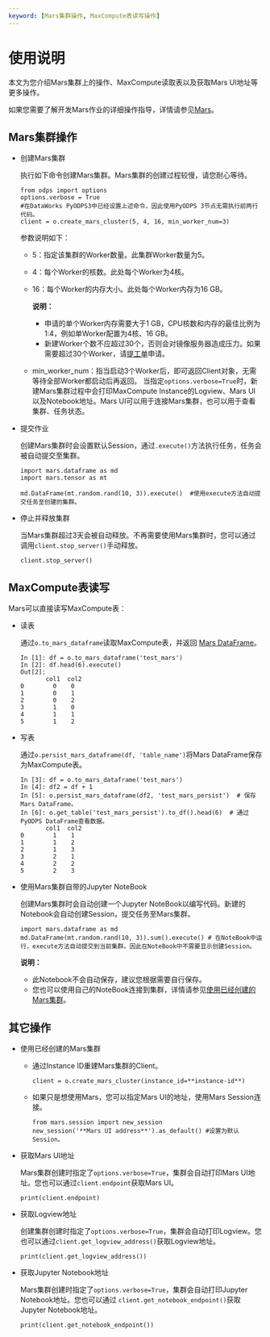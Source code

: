 ```yaml
---
keyword: [Mars集群操作, MaxCompute表读写操作]
---
```


# 使用说明

本文为您介绍Mars集群上的操作、MaxCompute读取表以及获取Mars UI地址等更多操作。

如果您需要了解开发Mars作业的详细操作指导，详情请参见[Mars](https://pyodps.readthedocs.io/zh_CN/latest/mars.html)。

## Mars集群操作

-   创建Mars集群

    执行如下命令创建Mars集群。Mars集群的创建过程较慢，请您耐心等待。

    ```
    from odps import options
    options.verbose = True  
    #在DataWorks PyODPS3中已经设置上述命令，因此使用PyODPS 3节点无需执行前两行代码。
    client = o.create_mars_cluster(5, 4, 16, min_worker_num=3)
    ```

    参数说明如下：

    -   5：指定该集群的Worker数量。此集群Worker数量为5。
    -   4：每个Worker的核数。此处每个Worker为4核。
    -   16：每个Worker的内存大小。此处每个Worker内存为16 GB。

        **说明：**

        -   申请的单个Worker内存需要大于1 GB，CPU核数和内存的最佳比例为1:4，例如单Worker配置为4核、16 GB。
        -   新建Worker个数不应超过30个，否则会对镜像服务器造成压力。如果需要超过30个Worker，请[提工单](https://selfservice.console.aliyun.com/ticket/createIndex)申请。
    -   min\_worker\_num：指当启动3个Worker后，即可返回Client对象，无需等待全部Worker都启动后再返回。
    当指定`options.verbose=True`时，新建Mars集群过程中会打印MaxCompute Instance的Logview、Mars UI以及Notebook地址。Mars UI可以用于连接Mars集群，也可以用于查看集群、任务状态。

-   提交作业

    创建Mars集群时会设置默认Session，通过`.execute()`方法执行任务，任务会被自动提交至集群。

    ```
    import mars.dataframe as md
    import mars.tensor as mt
    
    md.DataFrame(mt.random.rand(10, 3)).execute()  #使用execute方法自动提交任务至创建的集群。
    ```

-   停止并释放集群

    当Mars集群超过3天会被自动释放。不再需要使用Mars集群时，您可以通过调用`client.stop_server()`手动释放。

    ```
    client.stop_server()
    ```


## MaxCompute表读写

Mars可以直接读写MaxCompute表：

-   读表

    通过`o.to_mars_dataframe`读取MaxCompute表，并返回 [Mars DataFrame](https://yq.aliyun.com/go/articleRenderRedirect?url=https%3A%2F%2Fdocs.pymars.org%2Fzh_CN%2Flatest%2Fdataframe%2Findex.html)。

    ```
    In [1]: df = o.to_mars_dataframe('test_mars')
    In [2]: df.head(6).execute()
    Out[2]:
           col1  col2
    0        0    0
    1        0    1
    2        0    2
    3        1    0
    4        1    1
    5        1    2
    ```

-   写表

    通过`o.persist_mars_dataframe(df, 'table_name')`将Mars DataFrame保存为MaxCompute表。

    ```
    In [3]: df = o.to_mars_dataframe('test_mars')
    In [4]: df2 = df + 1
    In [5]: o.persist_mars_dataframe(df2, 'test_mars_persist')  # 保存Mars DataFrame。
    In [6]: o.get_table('test_mars_persist').to_df().head(6)  # 通过PyODPS DataFrame查看数据。
           col1  col2
    0        1    1
    1        1    2
    2        1    3
    3        2    1
    4        2    2
    5        2    3
    ```

-   使用Mars集群自带的Jupyter NoteBook

    创建Mars集群时会自动创建一个Jupyter NoteBook以编写代码。新建的Notebook会自动创建Session，提交任务至Mars集群。

    ```
    import mars.dataframe as md
    md.DataFrame(mt.random.rand(10, 3)).sum().execute() # 在NoteBook中运行，execute方法自动提交到当前集群。因此在NoteBook中不需要显示创建Session。
    ```

    **说明：**

    -   此Notebook不会自动保存，建议您根据需要自行保存。
    -   您也可以使用自己的NoteBook连接到集群，详情请参见[使用已经创建的Mars集群](#section_mxb_4df_rm2)。

## 其它操作

-   使用已经创建的Mars集群
    -   通过Instance ID重建Mars集群的Client。

        ```
        client = o.create_mars_cluster(instance_id=**instance-id**)
        ```

    -   如果只是想使用Mars，您可以指定Mars UI的地址，使用Mars Session连接。

        ```
        from mars.session import new_session
        new_session('**Mars UI address**').as_default() #设置为默认Session。
        ```

-   获取Mars UI地址

    Mars集群创建时指定了`options.verbose=True`，集群会自动打印Mars UI地址。您也可以通过`client.endpoint`获取Mars UI。

    ```
    print(client.endpoint)
    ```

-   获取Logview地址

    创建集群创建时指定了`options.verbose=True`，集群会自动打印Logview。您也可以通过`client.get_logview_address()`获取Logview地址。

    ```
    print(client.get_logview_address())
    ```

-   获取Jupyter Notebook地址

    Mars集群创建时指定了`options.verbose=True`，集群会自动打印Jupyter Notebook地址。您也可以通过 `client.get_notebook_endpoint()`获取Jupyter Notebook地址。

    ```
    print(client.get_notebook_endpoint())
    ```


